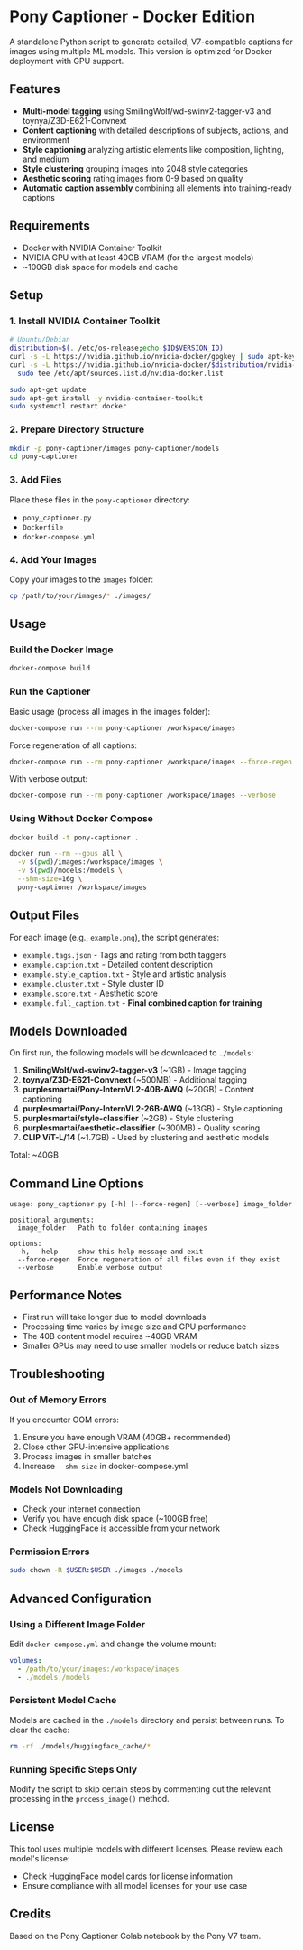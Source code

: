 # Pony Captioner - Docker Edition

A standalone Python script to generate detailed, V7-compatible captions for images using multiple ML models. This version is optimized for Docker deployment with GPU support.

## Features

- **Multi-model tagging** using SmilingWolf/wd-swinv2-tagger-v3 and toynya/Z3D-E621-Convnext
- **Content captioning** with detailed descriptions of subjects, actions, and environment
- **Style captioning** analyzing artistic elements like composition, lighting, and medium
- **Style clustering** grouping images into 2048 style categories
- **Aesthetic scoring** rating images from 0-9 based on quality
- **Automatic caption assembly** combining all elements into training-ready captions

## Requirements

- Docker with NVIDIA Container Toolkit
- NVIDIA GPU with at least 40GB VRAM (for the largest models)
- ~100GB disk space for models and cache

## Setup

### 1. Install NVIDIA Container Toolkit

```bash
# Ubuntu/Debian
distribution=$(. /etc/os-release;echo $ID$VERSION_ID)
curl -s -L https://nvidia.github.io/nvidia-docker/gpgkey | sudo apt-key add -
curl -s -L https://nvidia.github.io/nvidia-docker/$distribution/nvidia-docker.list | \
  sudo tee /etc/apt/sources.list.d/nvidia-docker.list

sudo apt-get update
sudo apt-get install -y nvidia-container-toolkit
sudo systemctl restart docker
```

### 2. Prepare Directory Structure

```bash
mkdir -p pony-captioner/images pony-captioner/models
cd pony-captioner
```

### 3. Add Files

Place these files in the `pony-captioner` directory:
- `pony_captioner.py`
- `Dockerfile`
- `docker-compose.yml`

### 4. Add Your Images

Copy your images to the `images` folder:

```bash
cp /path/to/your/images/* ./images/
```

## Usage

### Build the Docker Image

```bash
docker-compose build
```

### Run the Captioner

Basic usage (process all images in the images folder):

```bash
docker-compose run --rm pony-captioner /workspace/images
```

Force regeneration of all captions:

```bash
docker-compose run --rm pony-captioner /workspace/images --force-regen
```

With verbose output:

```bash
docker-compose run --rm pony-captioner /workspace/images --verbose
```

### Using Without Docker Compose

```bash
docker build -t pony-captioner .

docker run --rm --gpus all \
  -v $(pwd)/images:/workspace/images \
  -v $(pwd)/models:/models \
  --shm-size=16g \
  pony-captioner /workspace/images
```

## Output Files

For each image (e.g., `example.png`), the script generates:

- `example.tags.json` - Tags and rating from both taggers
- `example.caption.txt` - Detailed content description
- `example.style_caption.txt` - Style and artistic analysis
- `example.cluster.txt` - Style cluster ID
- `example.score.txt` - Aesthetic score
- `example.full_caption.txt` - **Final combined caption for training**

## Models Downloaded

On first run, the following models will be downloaded to `./models`:

1. **SmilingWolf/wd-swinv2-tagger-v3** (~1GB) - Image tagging
2. **toynya/Z3D-E621-Convnext** (~500MB) - Additional tagging
3. **purplesmartai/Pony-InternVL2-40B-AWQ** (~20GB) - Content captioning
4. **purplesmartai/Pony-InternVL2-26B-AWQ** (~13GB) - Style captioning
5. **purplesmartai/style-classifier** (~2GB) - Style clustering
6. **purplesmartai/aesthetic-classifier** (~300MB) - Quality scoring
7. **CLIP ViT-L/14** (~1.7GB) - Used by clustering and aesthetic models

Total: ~40GB

## Command Line Options

```
usage: pony_captioner.py [-h] [--force-regen] [--verbose] image_folder

positional arguments:
  image_folder   Path to folder containing images

options:
  -h, --help     show this help message and exit
  --force-regen  Force regeneration of all files even if they exist
  --verbose      Enable verbose output
```

## Performance Notes

- First run will take longer due to model downloads
- Processing time varies by image size and GPU performance
- The 40B content model requires ~40GB VRAM
- Smaller GPUs may need to use smaller models or reduce batch sizes

## Troubleshooting

### Out of Memory Errors

If you encounter OOM errors:
1. Ensure you have enough VRAM (40GB+ recommended)
2. Close other GPU-intensive applications
3. Process images in smaller batches
4. Increase `--shm-size` in docker-compose.yml

### Models Not Downloading

- Check your internet connection
- Verify you have enough disk space (~100GB free)
- Check HuggingFace is accessible from your network

### Permission Errors

```bash
sudo chown -R $USER:$USER ./images ./models
```

## Advanced Configuration

### Using a Different Image Folder

Edit `docker-compose.yml` and change the volume mount:

```yaml
volumes:
  - /path/to/your/images:/workspace/images
  - ./models:/models
```

### Persistent Model Cache

Models are cached in the `./models` directory and persist between runs. To clear the cache:

```bash
rm -rf ./models/huggingface_cache/*
```

### Running Specific Steps Only

Modify the script to skip certain steps by commenting out the relevant processing in the `process_image()` method.

## License

This tool uses multiple models with different licenses. Please review each model's license:
- Check HuggingFace model cards for license information
- Ensure compliance with all model licenses for your use case

## Credits

Based on the Pony Captioner Colab notebook by the Pony V7 team.
